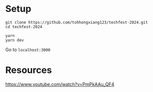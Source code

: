 # Setup

```
git clone https://github.com/tohhongxiang123/techfest-2024.git
cd techfest-2024

yarn
yarn dev
```

Go to `localhost:3000`

# Resources

https://www.youtube.com/watch?v=PmPkAAu_QF4